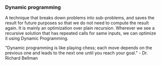 ### Dynamic programming

A technique that breaks down problems into sub-problems, and saves the result for future purposes so that we do not need to compute the result again. It is mainly an optimization over plain recursion. Wherever we see a recursive solution that has repeated calls for same inputs, we can optimize it using Dynamic Programming.

"Dynamic programming is like playing chess; each move depends on the previous one and leads to the next one until you reach your goal." - Dr. Richard Bellman
